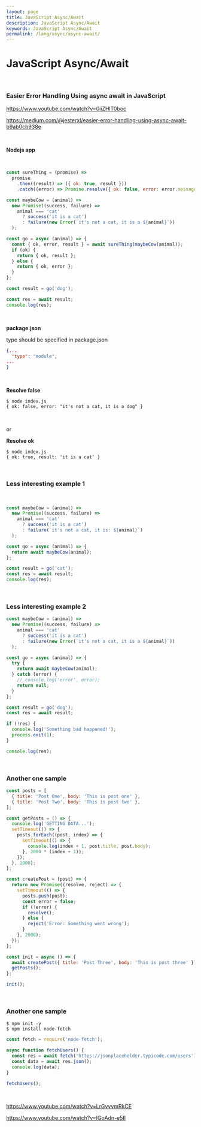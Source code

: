 ```yaml
---
layout: page
title: JavaScript Async/Await
description: JavaScript Async/Await
keywords: JavaScript Async/Await
permalink: /lang/async/async-await/
---
```


# JavaScript Async/Await

<br/>

### Easier Error Handling Using async await in JavaScript

https://www.youtube.com/watch?v=0iiZHlT0boc

https://medium.com/@jesterxl/easier-error-handling-using-async-await-b9ab0cb938e

<br/>

**Nodejs app**

<br/>

```js
const sureThing = (promise) =>
  promise
    .then((result) => ({ ok: true, result }))
    .catch((error) => Promise.resolve({ ok: false, error: error.message }));

const maybeCow = (animal) =>
  new Promise((success, failure) =>
    animal === 'cat'
      ? success('it is a cat')
      : failure(new Error(`it's not a cat, it is a ${animal}`))
  );

const go = async (animal) => {
  const { ok, error, result } = await sureThing(maybeCow(animal));
  if (ok) {
    return { ok, result };
  } else {
    return { ok, error };
  }
};

const result = go('dog');

const res = await result;
console.log(res);
```

<br/>

**package.json**

type should be specified in package.json

```json
{...
  "type": "module",
...
}
```

<br/>

**Resolve false**

```
$ node index.js
{ ok: false, error: "it's not a cat, it is a dog" }
```

<br/>

or

**Resolve ok**

```
$ node index.js
{ ok: true, result: 'it is a cat' }
```

<br/>

### Less interesting example 1

<br/>

```js
const maybeCow = (animal) =>
  new Promise((success, failure) =>
    animal === 'cat'
      ? success('it is a cat')
      : failure(`it's not a cat, it is: ${animal}`)
  );

const go = async (animal) => {
  return await maybeCow(animal);
};

const result = go('cat');
const res = await result;
console.log(res);
```

<br/>

### Less interesting example 2

```js
const maybeCow = (animal) =>
  new Promise((success, failure) =>
    animal === 'cat'
      ? success('it is a cat')
      : failure(new Error(`it's not a cat, it is a ${animal}`))
  );

const go = async (animal) => {
  try {
    return await maybeCow(animal);
  } catch (error) {
    // console.log('error', error);
    return null;
  }
};

const result = go('dog');
const res = await result;

if (!res) {
  console.log('Something bad happened!');
  process.exit(1);
}

console.log(res);
```

<br/>

### Another one sample

```js
const posts = [
  { title: 'Post One', body: 'This is post one' },
  { title: 'Post Two', body: 'This is post two' },
];

const getPosts = () => {
  console.log('GETTING DATA...');
  setTimeout(() => {
    posts.forEach((post, index) => {
      setTimeout(() => {
        console.log(index + 1, post.title, post.body);
      }, 2000 * (index + 1));
    });
  }, 1000);
};

const createPost = (post) => {
  return new Promise((resolve, reject) => {
    setTimeout(() => {
      posts.push(post);
      const error = false;
      if (!error) {
        resolve();
      } else {
        reject('Error: Something went wrong');
      }
    }, 2000);
  });
};

const init = async () => {
  await createPost({ title: 'Post Three', body: 'This is post three' });
  getPosts();
};

init();
```

<br/>

### Another one sample

    $ npm init -y
    $ npm install node-fetch

```js
const fetch = require('node-fetch');

async function fetchUsers() {
  const res = await fetch('https://jsonplaceholder.typicode.com/users');
  const data = await res.json();
  console.log(data);
}

fetchUsers();
```

<br/>

https://www.youtube.com/watch?v=LrGvvvmRkCE

https://www.youtube.com/watch?v=IGoAdn-e5II
